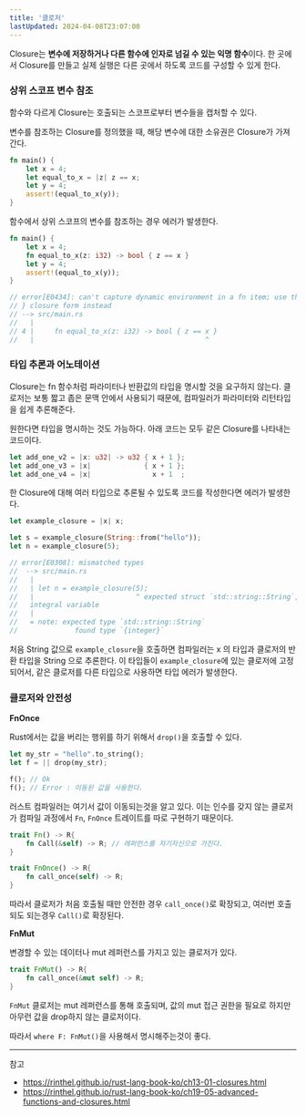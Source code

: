 ```yaml
---
title: '클로저'
lastUpdated: 2024-04-08T23:07:00
---
```

Closure는 **변수에 저장하거나 다른 함수에 인자로 넘길 수 있는 익명 함수**이다. 한 곳에서 Closure를 만들고 실제 실행은 다른 곳에서 하도록 코드를 구성할 수 있게 한다.

### 상위 스코프 변수 참조

함수와 다르게 Closure는 호출되는 스코프로부터 변수들을 캡처할 수 있다. 

변수를 참조하는 Closure를 정의했을 때, 해당 변수에 대한 소유권은 Closure가 가져간다.

```rust
fn main() {
    let x = 4;
    let equal_to_x = |z| z == x;
    let y = 4;
    assert!(equal_to_x(y));
}
```

함수에서 상위 스코프의 변수를 참조하는 경우 에러가 발생한다.

```rust
fn main() {
    let x = 4;
    fn equal_to_x(z: i32) -> bool { z == x }
    let y = 4;
    assert!(equal_to_x(y));
}

// error[E0434]: can't capture dynamic environment in a fn item; use the || { ...
// } closure form instead
// --> src/main.rs
//   |
// 4 |     fn equal_to_x(z: i32) -> bool { z == x }
//   |                                          ^
```

### 타입 추론과 어노테이션

Closure는 fn 함수처럼 파라미터나 반환값의 타입을 명시할 것을 요구하지 않는다. 클로저는 보통 짧고 좁은 문맥 안에서 사용되기 때문에, 컴파일러가 파라미터와 리턴타입을 쉽게 추론해준다.

원한다면 타입을 명시하는 것도 가능하다. 아래 코드는 모두 같은 Closure를 나타내는 코드이다.

```rust
let add_one_v2 = |x: u32| -> u32 { x + 1 };
let add_one_v3 = |x|             { x + 1 };
let add_one_v4 = |x|               x + 1  ;
```

한 Closure에 대해 여러 타입으로 추론될 수 있도록 코드를 작성한다면 에러가 발생한다.

```rust
let example_closure = |x| x;

let s = example_closure(String::from("hello"));
let n = example_closure(5);

// error[E0308]: mismatched types
//  --> src/main.rs
//   |
//   | let n = example_closure(5);
//   |                         ^ expected struct `std::string::String`, found
//   integral variable
//   |
//   = note: expected type `std::string::String`
//              found type `{integer}`
```

처음 String 값으로 `example_closure`을 호출하면 컴파일러는 x 의 타입과 클로저의 반환 타입을 String 으로 추론한다. 이 타입들이 `example_closure`에 있는 클로저에 고정되어서, 같은 클로저를 다른 타입으로 사용하면 타입 에러가 발생한다.

### 클로저와 안전성

**FnOnce**

Rust에서는 값을 버리는 행위를 하기 위해서 `drop()`을 호출할 수 있다.

```rust
let my_str = "hello".to_string();
let f = || drop(my_str);

f(); // Ok
f(); // Error : 이동된 값을 사용한다.
```

러스트 컴파일러는 여기서 값이 이동되는것을 알고 있다. 이는 인수를 갖지 않는 클로저가 컴파일 과정에서 `Fn`, `FnOnce` 트레이트를 따로 구현하기 때문이다.

```rust
trait Fn() -> R{
	fn Call(&self) -> R; // 레퍼런스를 자기자신으로 가진다.
}

trait FnOnce() -> R{
	fn call_once(self) -> R;
}
```

따라서 클로저가 처음 호출될 때만 안전한 경우 `call_once()`로 확장되고, 여러번 호출되도 되는경우 `Call()`로 확장된다.

**FnMut**

변경할 수 있는 데이터나 mut 레퍼런스를 가지고 있는 클로저가 있다.

```rust
trait FnMut() -> R{
	fn call_once(&mut self) -> R;
}
```

`FnMut` 클로저는 mut 레퍼런스를 통해 호출되며, 값의 mut 접근 권한을 필요로 하지만 아무런 값을 drop하지 않는 클로저이다.

따라서 `where F: FnMut()`을 사용해서 명시해주는것이 좋다.

---
참고
- https://rinthel.github.io/rust-lang-book-ko/ch13-01-closures.html
- https://rinthel.github.io/rust-lang-book-ko/ch19-05-advanced-functions-and-closures.html